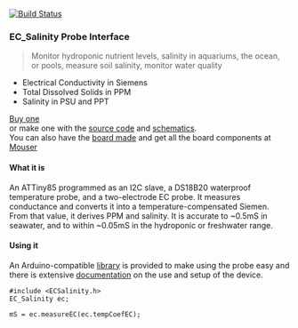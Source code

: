 [![Build Status](https://travis-ci.org/u-fire/ec-salinity-probe.svg?branch=master)](https://travis-ci.org/u-fire/ec-salinity-probe)

### EC_Salinity Probe Interface

>Monitor hydroponic nutrient levels, salinity in aquariums, the ocean,
or pools, measure soil salinity, monitor water quality
* Electrical Conductivity in Siemens
* Total Dissolved Solids in PPM
* Salinity in PSU and PPT

[Buy one](https://www.tindie.com/products/ufire/ec-salinity-probe-interface/)    
or make one with the [source code](https://www.github.com/u-fire/ec-salinity-probe) and [schematics](https://upverter.com/justind000/19cb71ec38391a95/EC-Salinity-Probe/).  
You can also have the [board made](http://dirtypcbs.com/store/designer/details/7682/4142/ecsalinity-rev1-zip)
and get all the board components at [Mouser](http://www.mouser.com/ProjectManager/ProjectDetail.aspx?AccessID=02223dd686)

#### What it is
An ATTiny85 programmed as an I2C slave, a DS18B20 waterproof temperature probe, and a two-electrode EC probe. It measures conductance and converts it into a temperature-compensated Siemen. From that value, it derives PPM and salinity. It is accurate to ~0.5mS in seawater, and to within ~0.05mS in the hydroponic or freshwater range.

#### Using it
An Arduino-compatible [library](https://github.com/u-fire/ECSalinity) is provided to make using the probe easy and there is extensive [documentation](http://ufire.co/ECSalinity/) on the use and setup of the device.

~~~
#include <ECSalinity.h>
EC_Salinity ec;

mS = ec.measureEC(ec.tempCoefEC);
~~~
